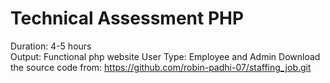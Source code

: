 # Technical Assessment PHP

Duration: 4-5 hours </br>
Output: Functional php website
User Type: Employee and Admin
Download the source code from: https://github.com/robin-padhi-07/staffing_job.git


